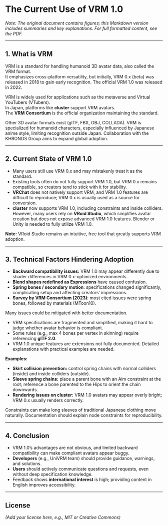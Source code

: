 # The Current Use of VRM 1.0

*Note: The original document contains figures; this Markdown version includes summaries and key explanations. For full formatted content, see the PDF.*

---

## 1. What is VRM

VRM is a standard for handling humanoid 3D avatar data, also called the VRM format.  
It emphasizes cross-platform versatility, but initially, VRM 0.x (beta) was released in 2018 to gain early recognition. The official VRM 1.0 was released in 2022.  

VRM is widely used for applications such as the metaverse and Virtual YouTubers (VTubers).  
In Japan, platforms like **cluster** support VRM avatars.  
The **VRM Consortium** is the official organization maintaining the standard.  

Other 3D avatar formats exist (glTF, FBX, OBJ, COLLADA). VRM is specialized for humanoid characters, especially influenced by Japanese anime style, limiting recognition outside Japan. Collaboration with the KHRONOS Group aims to expand global adoption.

---

## 2. Current State of VRM 1.0

- Many users still use VRM 0.x and may mistakenly treat it as the standard.  
- Existing tools often do not fully support VRM 1.0, but VRM 0.x remains compatible, so creators tend to stick with it for stability.  
- **VRChat** does not natively support VRM, and VRM 1.0 features are difficult to reproduce; VRM 0.x is usually used as a source for conversion.  
- **cluster** now supports VRM 1.0, including constraints and inside colliders. However, many users rely on **VRoid Studio**, which simplifies avatar creation but does not expose advanced VRM 1.0 features. Blender or Unity is needed to fully utilize VRM 1.0.  

**Note:** VRoid Studio remains an intuitive, free tool that greatly supports VRM adoption.

---

## 3. Technical Factors Hindering Adoption

- **Backward compatibility issues:** VRM 1.0 may appear differently due to shader differences in VRM 0.x-optimized environments.  
- **Blend shapes redefined as Expressions** have caused confusion.  
- **Spring bones / secondary motion**: specifications changed significantly, complicating setup and affecting creators’ impressions.  
- **Survey by VRM Consortium (2023)**: most cited issues were spring bones, followed by materials (MToon10).  

Many issues could be mitigated with better documentation.  
- VRM specifications are fragmented and simplified, making it hard to judge whether avatar behavior is compliant.  
- Some rules (e.g., max 4 bones per vertex in skinning) require referencing **glTF 2.0**.  
- VRM 1.0 unique features are extensions not fully documented. Detailed explanations with practical examples are needed.  

**Examples:**  
- **Skirt collision prevention:** control spring chains with normal colliders (inside) and inside colliders (outside).  
- **Sleeve spring chains:** place a parent bone with an Aim constraint at the root; reference a bone parented to the Hips to orient the chain downwards.  
- **Rendering issues on cluster:** VRM 1.0 avatars may appear overly bright; VRM 0.x usually renders correctly.  

Constraints can make long sleeves of traditional Japanese clothing move naturally. Documentation should explain node constraints for reproducibility.

---

## 4. Conclusion

- VRM 1.0’s advantages are not obvious, and limited backward compatibility can make compliant avatars appear buggy.  
- **Developers** (e.g., UniVRM team) should provide guidance, warnings, and solutions.  
- **Users** should actively communicate questions and requests, even without deep specification knowledge.  
- Feedback shows **international interest** is high; providing content in English improves accessibility.  

---


## License

*(Add your license here, e.g., MIT or Creative Commons)*


